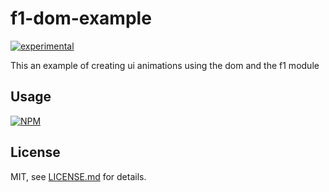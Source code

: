 # f1-dom-example

[![experimental](http://badges.github.io/stability-badges/dist/experimental.svg)](http://github.com/badges/stability-badges)

This an example of creating ui animations using the dom and the f1 module

## Usage

[![NPM](https://nodei.co/npm/f1-dom-example.png)](https://www.npmjs.com/package/f1-dom-example)

## License

MIT, see [LICENSE.md](http://github.com/mikkoh/f1-dom-example/blob/master/LICENSE.md) for details.
